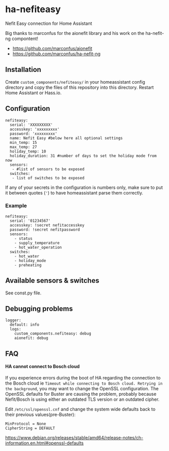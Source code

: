 # ha-nefiteasy
Nefit Easy connection for Home Assistant

Big thanks to marconfus for the aionefit library and his work on the ha-nefit-ng compontent! 
* https://github.com/marconfus/aionefit
* https://github.com/marconfus/ha-nefit-ng

## Installation

Create ```custom_components/nefiteasy/``` in your homeassistant config directory and copy the files of this repository into this directory.
Restart Home Assistant or Hass.io.

## Configuration

```
nefiteasy:
  serial: 'XXXXXXXXX'
  accesskey: 'xxxxxxxxx'
  password: 'xxxxxxxxx'
  name: Nefit Easy #below here all optional settings
  min_temp: 15
  max_temp: 27
  holiday_temp: 10
  holiday_duration: 31 #number of days to set the holiday mode from now
  sensors:
   - #list of sensors to be exposed
  switches:
   - list of switches to be exposed
```

If any of your secrets in the configuration is numbers only, make sure to put it between quotes (`'`) to have homeassistant parse them correctly.

### Example
```
nefiteasy:
  serial: '01234567'
  accesskey: !secret nefitaccesskey
  password: !secret nefitpassword
  sensors:
    - status
    - supply_temperature
    - hot_water_operation
  switches:
    - hot_water
    - holiday_mode
    - preheating
```

## Available sensors & switches
See const.py file.

## Debugging problems

```
logger:
  default: info
  logs:
    custom_components.nefiteasy: debug
    aionefit: debug
```

## FAQ
#### HA cannot connect to Bosch cloud 

If you experience errors during the boot of HA regarding the connection to the Bosch cloud ie ```Timeout while connecting to Bosch cloud. Retrying in the background```, you may want to change the OpenSSL configuration.
The OpenSSL defaults for Buster are causing the problem, probably because Nefit/Bosch is using either an outdated TLS version or an outdated cipher.

Edit ```/etc/ssl/openssl.cnf``` and change the system wide defaults back to their previous values(pre-Buster):
```
MinProtocol = None
CipherString = DEFAULT
```

https://www.debian.org/releases/stable/amd64/release-notes/ch-information.en.html#openssl-defaults
